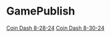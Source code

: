 # GamePublish
[Coin Dash 8-28-24](https://wcu-cs-cooperlab.github.io/demo-games-kimels32/player_scene/)
[Coin Dash 8-30-24](https://wcu-cs-cooperlab.github.io/demo-games-kimels32/player_scene_8-30-24)
